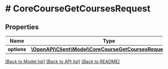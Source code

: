 # # CoreCourseGetCoursesRequest

## Properties

Name | Type | Description | Notes
------------ | ------------- | ------------- | -------------
**options** | [**\OpenAPI\Client\Model\CoreCourseGetCoursesRequestOptions**](CoreCourseGetCoursesRequestOptions.md) |  | [optional]

[[Back to Model list]](../../README.md#models) [[Back to API list]](../../README.md#endpoints) [[Back to README]](../../README.md)
